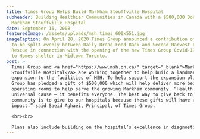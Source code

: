 ```yaml
---
title: Times Group Helps Build Markham Stouffville Hospital
subheader: Building Healthier Communities in Canada with a $500,000 Donation to
  Markham Stouffville Hospital
date: September 15, 2008
featuredImage: /assets/uploads/msh_times_600x551.jpg
imageCaption: On April 28, 2020 Times Group announced a contribution of $500,000
  to be split evenly between Daily Bread Food Bank and Second Harvest Food
  Rescue in connection with the opening of the new Times Group Covid-19 Streets
  to Homes shelter in Midtown Toronto.
post: >
  Times Group and <a href="https://www.msh.on.ca/" target="_blank">Markham
  Stouffville Hospital</a> are working together to help build a landmark
  expansion to the facilities of MSH. To help support the expansion plans, Times
  Group has pledged a gift of $500,000 which will help deliver more beds and
  operating rooms to help serve the growing Markham community. “Health care is a
  universal cause – it benefits everyone. The best way to give back to the
  community is to give to our hospitals because these gifts will have a profound
  impact.” said Saeid Aghaei, Principal, of Times Group.

  <br><br>

  Plans also include building on the hospital’s excellence in diagnostic imaging and adding more clinic space so the community can better access wellness services, such as rehabilitation and diabetes education. “We are lucky to have an excellent health-care system and we want to ensure that our community continues to receive equal access to excellent care.” said Hashem Ghadaki, President of Times Group.
---
```

